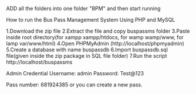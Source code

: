 ADD all the folders into one folder "BPM" and then start running

How to run the Bus Pass Management System Using PHP and MySQL

1.Download the zip file
2.Extract the file and copy buspassms folder
3.Paste inside root directory(for xampp xampp/htdocs, for wamp wamp/www, for lamp var/www/html)
4.Open PHPMyAdmin (http://localhost/phpmyadmin)
5.Create a database with name buspassdb
6.Import buspassdb.sql file(given inside the zip package in SQL file folder)
7.Run the script http://localhost/buspassms

Admin Credential
Username: admin
Password: Test@123

Pass number: 681924385 or you can create a new pass.
